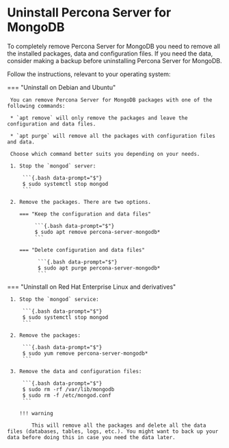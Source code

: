 # Uninstall Percona Server for MongoDB

To completely remove Percona Server for MongoDB you need to remove all the installed packages, data and configuration files. If you need the data, consider making a backup before uninstalling Percona Server for MongoDB.

Follow the instructions, relevant to your operating system:

=== "Uninstall on Debian and Ubuntu"

     You can remove Percona Server for MongoDB packages with one of the following commands:

     * `apt remove` will only remove the packages and leave the configuration and data files.

     * `apt purge` will remove all the packages with configuration files and data.

     Choose which command better suits you depending on your needs.

     1. Stop the `mongod` server:

         ```{.bash data-prompt="$"}
         $ sudo systemctl stop mongod
         ```

     2. Remove the packages. There are two options.

        === "Keep the configuration and data files"

             ```{.bash data-prompt="$"}
             $ sudo apt remove percona-server-mongodb*
             ```

        === "Delete configuration and data files"

              ```{.bash data-prompt="$"}
              $ sudo apt purge percona-server-mongodb*
              ```

=== "Uninstall on Red Hat Enterprise Linux and derivatives"

     1. Stop the `mongod` service:

         ```{.bash data-prompt="$"}
         $ sudo systemctl stop mongod
         ```

     2. Remove the packages:

         ```{.bash data-prompt="$"}
         $ sudo yum remove percona-server-mongodb*
         ```

     3. Remove the data and configuration files:

         ```{.bash data-prompt="$"}
         $ sudo rm -rf /var/lib/mongodb
         $ sudo rm -f /etc/mongod.conf
         ```

        !!! warning

            This will remove all the packages and delete all the data files (databases, tables, logs, etc.). You might want to back up your data before doing this in case you need the data later.



